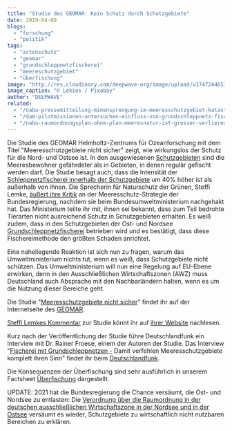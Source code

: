 ```yaml
---
title: "Studie des GEOMAR: Kein Schutz durch Schutzgebiete"
date: 2019-04-09
blogs: 
  - "forschung"
  - "politik"
tags: 
  - "artenschutz"
  - "geomar"
  - "grundschleppnetzfischerei"
  - "meereschutzgebiet"
  - "überfischung"
image: "http://res.cloudinary.com/deepwave-org/image/upload/v1747244651/deepwave.org/shrimp-205275_1920.jpg"
image_caption: "© Lekies / Pixabay"
author: "DEEPWAVE"
related: 
  - "/nabu-pressemitteilung-minensprengung-im-meeresschutzgebiet-katastrophal-fuer-natur/"
  - "/dam-pilotmissionen-untersuchen-einfluss-von-grundschleppnetz-fischerei-auf-meeresschutzgebiete-in-nord-und-ostsee/"
  - "/nabu-raumordnungsplan-ohne-plan-meeresnatur-ist-grosser-verlierer/"
---
```


Die Studie des GEOMAR Helmholtz-Zentrums für Ozeanforschung mit dem Titel "Meeresschutzgebiete nicht sicher" zeigt, wie wirkungslos der Schutz für die Nord- und Ostsee ist. In den ausgewiesenen [Schutzgebieten](https://www.deepwave.org/nabu-pressemitteilung-minensprengung-im-meeresschutzgebiet-katastrophal-fuer-natur/) sind die Meeresbewohner gefährdeter als in Gebieten, in denen regulär gefischt werden darf. Die Studie besagt auch, dass die Intensität der [Schleppnetzfischerei innerhalb der Schutzgebiete](https://www.deepwave.org/dam-pilotmissionen-untersuchen-einfluss-von-grundschleppnetz-fischerei-auf-meeresschutzgebiete-in-nord-und-ostsee/) um 40% höher ist als außerhalb von ihnen. Die Sprecherin für Naturschutz der Grünen, Steffi Lemke, [äußert ihre Kritik](https://www.steffi-lemke.de/2019/02/geomar-studie-starke-belastung-durch-fischerei-in-schutzgebieten/) an der Meeresschutz-Strategie der Bundesregierung, nachdem sie beim Bundesumweltministerium nachgehakt hat. Das Ministerium teilte ihr mit, ihnen sei bekannt, dass zum Teil bedrohte Tierarten nicht ausreichend Schutz in Schutzgebieten erhalten. Es weiß zudem, dass in den Schutzgebieten der Ost- und Nordsee [Grundschleppnetzfischerei](http://res.cloudinary.com/deepwave-org/image/upload/v1747243640/deepwave.org/DWfacts_Grundschleppnetzfischerei_2016.pdf) betrieben wird und es bestätigt, dass diese Fischereimethode den größten Schaden anrichtet.

Eine naheliegende Reaktion ist sich nun zu fragen, warum das Umweltministerium nichts tut, wenn es weiß, dass Schutzgebiete nicht schützen. Das Umweltministerium will nun eine Regelung auf EU-Ebene erwirken, denn in den Ausschließlichen Wirtschaftszonen (AWZ) muss Deutschland auch Absprache mit den Nachbarländern halten, wenn es um die Nutzung dieser Bereiche geht.

Die Studie "[Meeresschutzgebiete nicht sicher](https://www.geomar.de/news/article/meeresschutzgebiete-nicht-sicher/)" findet ihr auf der Internetseite des [GEOMAR](https://www.geomar.de/).

[Steffi Lemkes Kommentar](https://www.steffi-lemke.de/2019/02/geomar-studie-starke-belastung-durch-fischerei-in-schutzgebieten/) zur Studie könnt ihr auf [ihrer Website](https://www.steffi-lemke.de/) nachlesen.

Kurz nach der Veröffentlichung der Studie führe Deutschlandfunk ein Interview mit Dr. Rainer Froese, einem der Autoren der Studie. Das Interview "[Fischerei mit Grundschleppnetzen -](https://www.deutschlandfunk.de/fischerei-mit-grundschleppnetzen-damit-verfehlen-100.html) Damit verfehlen Meeresschutzgebiete komplett ihren Sinn" findet ihr beim [Deutschlandfunk](https://www.deutschlandfunk.de/).

Die Konsequenzen der Überfischung sind sehr ausführlich in unserem Factsheet [Überfischung](https://www.deepwave.org/die-ozeane/überfischung/) dargestellt.

UPDATE: 2021 hat die Bundesregierung die Chance versäumt, die Ost- und Nordsee zu entlasten: Die [Verordnung über die Raumordnung in der deutschen ausschließlichen Wirtschaftszone in der Nordsee und in der Ostsee](https://www.deepwave.org/nabu-raumordnungsplan-ohne-plan-meeresnatur-ist-grosser-verlierer/) versäumt es wieder, Schutzgebiete zu wirtschaftlich nicht nutzbaren Bereichen zu erklären.
